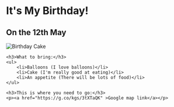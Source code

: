 
<html lang="en">
<head>
    <meta charset="UTF-8">
    <meta name="viewport" content="width=device-width, initial-scale=1.0">
    <title>Task 2</title>
</head>
<body>
    <h1>It's My Birthday!</h1>
    <h2>On the 12th May</h2>
    <img src="https://raw.githubusercontent.com/appbrewery/webdev/main/birthday-cake3.4.jpeg" alt="Birthday Cake" >

    <h3>What to bring:</h3>
    <ul>
        <li>Balloons (I love balloons)</li>
        <li>Cake (I'm really good at eating)</li>
        <li>An appetite (There will be lots of food)</li>
    </ul>

    <h3>This is where you need to go:</h3>
    <p><a href="https://g.co/kgs/3tXTaQK" >Google map link</a></p>
</body>
</html>
